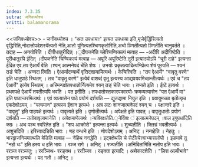 ```yaml
---
index: 7.3.35
sutra: जनिवध्योश्च
vritti: balamanorama
---
```


<<जनिवध्योश्च>> - जनीवध्योश्च । "अत उपधायाः" इत्यत उपधाया इति,मृजेर्वृद्धि॑रित्यतो वृद्धिरिति,नोदात्तोपदेशस्ये॑त्यतो नेति,आतो यु॑गित्यतश्चिणकृतोरिति,अचो ञ्णिती॑त्यतो ञ्णितीति चानुवर्तते । तदाह — अनयोरिति । दीपीधातुरीदित् ।॒दीपजने॑ति च्लेश्चिण्विकल्पं मत्वाह — -अदीपि अदीपिष्टेति । पूरीधातुरपि ईदित् ।दीपजने॑ति चिण्विकल्पं मत्वाह —  अपूरि अपूरिष्टेति.तूरी इत्यादयोऽपि "चूरी दाहे" इत्यन्ता ईदित एव.तप ऐआर्ये वेति ।श्यन् आत्मनेपदं चे॑ति शेषः । उभयोः प्रकृतत्वादित्यभिप्रेत्य शेषं पूरयति — श्यनं तङं चेति । अन्यदा त्विति । ऐआर्यादन्यार्थे वृत्तिदशायामित्यर्थः । केचित्त्विति । "तप ऐआर्ये" "वावृतु वरणे" इति धातुपाठे स्थितम् । तत्र "वावृतु वरणे" इत्येवं वाशब्दं वृतु इत्यस्य आद्यवयवमिच्छन्तीत्यर्थः । एवं च "तप ऐआर्ये" इत्येव स्थितम् । अस्मिन्पक्षेतपधातोर्नित्यमेव श्यन् तङ् चेति भावः । तप्यते इति । ईष्टे इत्यर्थः । प्रथमपक्षे ऐआर्ये तपतीत्यपि भवति । पत इतीति । तपधातोस्तकारपकारयोः क्रमव्यत्यासेन "पत ऐआर्ये वा" इति पाठान्तरमित्यर्थः । एवं व्यत्यासेन पाठे प्रयोगं दर्शयति — द्युतद्यामा नियुत इति । प्रवायुमच्छा बृतीत्यृच एकदेशोऽयम् । "पत्यमान" इत्यस्य ईशान इत्यर्थः । अत्र लटः शानजात्मनेपदं श्यन् च । पक्षान्तरे इति । "वावृतु" इति पाठपक्षे इत्यर्थः । वावृत्यते इति । वृणोतीत्यर्थः । अपेक्षते इति यावत् । वावृतुधातोः प्रयोगं दर्शयति —  ततोवावृत्यमानेति । अपेक्षमाणेत्यर्थः ।न्यविवक्षतेति.॒नेर्विशः ॑ इत्यात्मनेपदम् ।शल इगुपधा॑दिति क्सः । अथ पञ्च स्वरितेत इति । "शप आक्रोसे" इत्यन्ता इत्यर्थः । शुच्यतीति । क्लिन्नं भवतीत्यर्थः । अशुचदिति । इरित्त्वादङिति भावः । णह बन्धने इति । णोपदेशोऽयम् । अनिट् । ननाहेति । नेहतुः । भारद्वाजनियमात्थलि वेडिति मत्वाह —  नेहिथ ननद्धेति । इट्पक्षेथलि चे सेटी॑त्येत्त्वाभ्यासलोपौ । इडभावे तु "नहो धः" इति हस्य ध इति भावः । रञ्ज रागे । अनिट् । रज्यतीति ।अनिदिता॑मिति नलोप इति भावः । ररञ्ज ररञ्जतुः । ररञ्जिथ- ररङ्क्थ । ररञ्जिव । रङ्क्ता इत्यादि । अथैकादशेति । "लिश अल्पीभावे" इत्यन्ता इत्यर्थः । पद गतौ । अनिट् ।